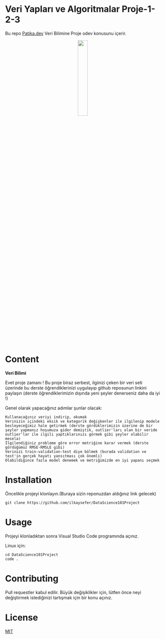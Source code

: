 # Veri Yapları ve Algoritmalar Proje-1-2-3
Bu repo [Patika.dev](https://www.patika.dev/tr) Veri Bilimine Proje odev konusunu içerir.

<p align="center" width="100%">
    <img width="25%" src="https://global-uploads.webflow.com/6097e0eca1e87557da031fef/609859a191abe5d64b17fed3_Patika%20logo-p-500.png"> 
</p>

# Content

   
 **Veri Bilimi**

Evet proje zamanı ! Bu proje biraz serbest, ilginizi çeken bir veri seti üzerinde bu derste öğrendiklerinizi uygulayıp github reposunun linkini paylaşın (derste öğrendiklerimizin dışında yeni şeyler denerseniz daha da iyi !)

Genel olarak yapacağınız adımlar şunlar olacak:

    Kullanacağınız veriyi indirip, okumak
    Verinizin içindeki eksik ve kategorik değişkenler ile ilgilenip modele besleyeceğimiz hale getirmek (derste gördüklerimizin üzerine de bir şeyler yapmanız hoşumuza gider demiştik, outlier'ları olan bir veride outlier'lar ile ilgili yaptıklarınızı görmek gibi şeyler olabilir mesela)
    İlgilendiğiniz probleme göre error metriğine karar vermek (derste gördüğümüz RMSE-RMSLE gibi)
    Verinizi train-validation-test diye bölmek (burada validation ve test'in gerçek hayatı yansıtması çok önemli)
    Olabildiğince fazla model denemek ve metriğimizde en iyi yapanı seçmek
 
          
# Installation
Öncelikle projeyi klonlayın.(Buraya sizin reponuzdan aldığınız link gelecek)
```
git clone https://github.com/ilkaysefer/DataScience101Project
```

# Usage

Projeyi klonladıktan sonra Visual Studio Code programında açınız.

Linux için:
```
cd DataScience101Project
code .
```

# Contributing

Pull requestler kabul edilir. Büyük değişiklikler için, lütfen önce neyi değiştirmek istediğinizi tartışmak için bir konu açınız.

# License
[MIT](https://choosealicense.com/licenses/mit/)
